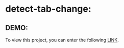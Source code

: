 # detect-tab-change:

## DEMO:
To view this project, you can enter the following [LINK](https://bardyavahydy.github.io/detect-tab-change/).